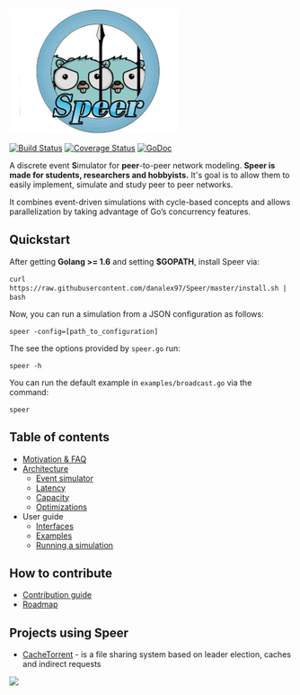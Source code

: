 <img src="docs/pics/logo.png" width="300">

[![Build Status](https://travis-ci.org/danalex97/Speer.svg?branch=master)](https://travis-ci.org/danalex97/Speer) [![Coverage Status](https://coveralls.io/repos/github/danalex97/Speer/badge.svg?branch=master)](https://coveralls.io/github/danalex97/Speer?branch=master)
[![GoDoc](https://godoc.org/github.com/danalex97/Speer?status.png)](https://godoc.org/github.com/danalex97/Speer)


A discrete event **S**imulator for **peer**-to-peer network modeling. **Speer is made for students, researchers and hobbyists.** It's goal is to allow
them to easily implement, simulate and study peer to peer networks.

It combines event-driven simulations with cycle-based concepts and allows parallelization by taking advantage of Go’s concurrency features.

## Quickstart

After getting **Golang >= 1.6** and setting **$GOPATH**, install Speer via:
```
curl https://raw.githubusercontent.com/danalex97/Speer/master/install.sh | bash
```

Now, you can run a simulation from a JSON configuration as follows:
```
speer -config=[path_to_configuration]
```

The see the options provided by `speer.go` run:
```
speer -h
```

You can run the default example in `examples/broadcast.go` via the command:
```
speer
```

## Table of contents

- [Motivation & FAQ](docs/motivation.md)
- [Architecture](docs/architecture.md)
  - [Event simulator](docs/events.md)
  - [Latency](docs/latency.md)
  - [Capacity](docs/capacity.md)
  - [Optimizations](docs/optimizations.md)
- User guide
  - [Interfaces](docs/interfaces.md)
  - [Examples](docs/examples.md)
  - [Running a simulation](docs/running.md)

## How to contribute

- [Contribution guide](.github/CONTRIBUTING.md)
- [Roadmap](docs/roadmap.md)

## Projects using Speer

- [CacheTorrent](https://github.com/danalex97/nfsTorrent) - is a file sharing system based on leader election, caches and indirect requests

<img src="https://raw.githubusercontent.com/danalex97/nfsTorrent/master/docs/pics/cache.png" width="500">
